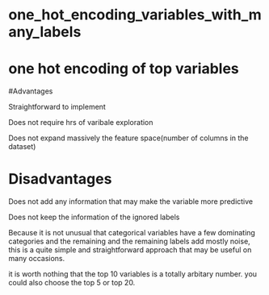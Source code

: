 # one_hot_encoding_variables_with_many_labels

# one hot encoding of top variables

#Advantages

Straightforward to implement

Does not require hrs of varibale exploration

Does not expand massively the feature space(number of columns in the dataset)

# Disadvantages

Does not add any information that may make the variable more predictive

Does not keep the information of the ignored labels

Because it is not unusual that categorical variables have a few dominating categories and the remaining and the remaining labels add mostly noise, this is a quite simple and straightforward approach that may be useful on many occasions.

it is worth nothing that the top 10 variables is a totally arbitary number. you could also choose the top 5 or top 20.
